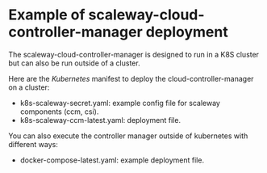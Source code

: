 # Example of scaleway-cloud-controller-manager deployment

The scaleway-cloud-controller-manager is designed to run in a K8S cluster but can also be run outside of a cluster.

Here are the _Kubernetes_ manifest to deploy the cloud-controller-manager on a cluster:
* k8s-scaleway-secret.yaml: example config file for scaleway components (ccm, csi).
* k8s-scaleway-ccm-latest.yaml: deployment file.

You can also execute the controller manager outside of kubernetes with different ways:
* docker-compose-latest.yaml: example deployment file.
